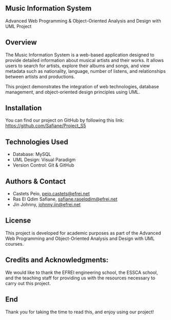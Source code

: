 ## Music Information System

Advanced Web Programming & Object-Oriented Analysis and Design with UML Project

## Overview

The Music Information System is a web-based application designed to provide detailed information about musical artists and their works.
It allows users to search for artists, explore their albums and songs, and view metadata such as nationality, language, number of listens, and relationships between artists and productions.

This project demonstrates the integration of web technologies, database management, and object-oriented design principles using UML.

## Installation

You can find our project on GitHub by following this link: https://github.com/Safiane/Project_S5

## Technologies Used

- Database: MySQL
- UML Design: Visual Paradigm
- Version Control: Git & GitHub

## Authors & Contact

- Castets Peïo, peio.castets@efrei.net
- Ras El Qdim Safiane, safiane.raselqdim@efrei.net
- Jin Johnny, johnny.jin@efrei.net

## License

This project is developed for academic purposes as part of the Advanced Web Programming and Object-Oriented Analysis and Design with UML courses.

## Credits and Acknowledgments:

We would like to thank the EFREI engineering school, the ESSCA school, and the teaching staff for providing us with the resources necessary to carry out this project.

## End

Thank you for taking the time to read this, and enjoy using our project!

